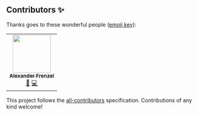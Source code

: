 
## Contributors ✨

Thanks goes to these wonderful people ([emoji key](https://allcontributors.org/docs/en/emoji-key)):

<!-- ALL-CONTRIBUTORS-LIST:START - Do not remove or modify this section -->
<!-- prettier-ignore-start -->
<!-- markdownlint-disable -->
<table>
  <tr>
    <td align="center"><a href="https://relatedworks.com/"><img src="https://avatars3.githubusercontent.com/u/318650?v=4?s=100" width="100px;" alt=""/><br /><sub><b>Alexander Frenzel</b></sub></a><br /><a href="https://github.com/escaped/cookiecutter-pypackage/commits?author=escaped" title="Documentation">📖</a> <a href="https://github.com/escaped/cookiecutter-pypackage/commits?author=escaped" title="Code">💻</a></td>
  </tr>
</table>

<!-- markdownlint-restore -->
<!-- prettier-ignore-end -->

<!-- ALL-CONTRIBUTORS-LIST:END -->

This project follows the [all-contributors](https://github.com/all-contributors/all-contributors) specification. Contributions of any kind welcome!
